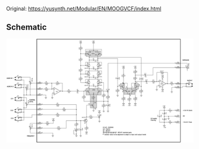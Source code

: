 Original: https://yusynth.net/Modular/EN/MOOGVCF/index.html

## Schematic
![image of schematic](schematic.jpg)

